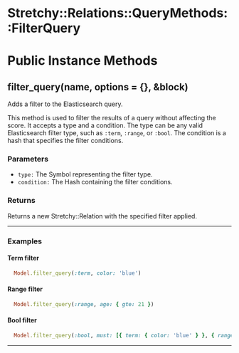 # Stretchy::Relations::QueryMethods::FilterQuery [](#module-Stretchy::Relations::QueryMethods::FilterQuery) [](#top)

    

# Public Instance Methods

      
## filter_query(name, options = {}, &block) [](#method-i-filter_query)
         
Adds a filter to the Elasticsearch query.

This method is used to filter the results of a query without affecting the score. It accepts a type and a condition.
The type can be any valid Elasticsearch filter type, such as `:term`, `:range`, or `:bool`. The condition is a hash
that specifies the filter conditions.

### Parameters
- `type:` The Symbol representing the filter type.
- `condition:` The Hash containing the filter conditions.

### Returns
Returns a new Stretchy::Relation with the specified filter applied.

---

### Examples

#### Term filter
```ruby
  Model.filter_query(:term, color: 'blue')
```

#### Range filter
```ruby
  Model.filter_query(:range, age: { gte: 21 })
```

#### Bool filter
```ruby
  Model.filter_query(:bool, must: [{ term: { color: 'blue' } }, { range: { age: { gte: 21 } } }])
```  
        
---

